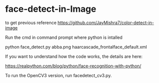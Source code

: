# face-detect-in-Image

to  get previous reference 
https://github.com/JayMishra7/color-detect-in-image




Run the cmd in command prompt where python is intalled

python face_detect.py abba.png haarcascade_frontalface_default.xml


If you want to understand how the code works, the details are here:

https://realpython.com/blog/python/face-recognition-with-python/


To run the OpenCV3 version, run facedetect_cv3.py.
